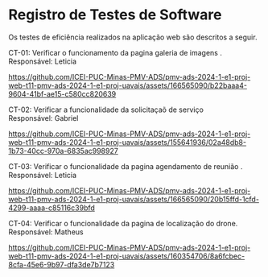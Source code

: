 # Registro de Testes de Software

Os testes de eficiência realizados na aplicação web são descritos a seguir.

CT-01: Verificar o funcionamento da pagina galeria de imagens .<br>
Responsável: Leticia

https://github.com/ICEI-PUC-Minas-PMV-ADS/pmv-ads-2024-1-e1-proj-web-t11-pmv-ads-2024-1-e1-proj-uavais/assets/166565090/b22baaa4-9604-41bf-ae15-c580cc820639

CT-02: Verificar a funcionalidade da solicitaçaõ de serviço<br>
Responsável: Gabriel

https://github.com/ICEI-PUC-Minas-PMV-ADS/pmv-ads-2024-1-e1-proj-web-t11-pmv-ads-2024-1-e1-proj-uavais/assets/155641936/02a48db8-1b73-40cc-970a-6835ac998927

CT-03: Verificar o funcionalidade da pagina agendamento de reunião  .<br>
Responsável: Leticia

https://github.com/ICEI-PUC-Minas-PMV-ADS/pmv-ads-2024-1-e1-proj-web-t11-pmv-ads-2024-1-e1-proj-uavais/assets/166565090/20b15ffd-1cfd-4299-aaaa-c85116c39bfd

CT-04: Verificar o funcionalidade da pagina de localização do drone.
Responsável: Matheus

https://github.com/ICEI-PUC-Minas-PMV-ADS/pmv-ads-2024-1-e1-proj-web-t11-pmv-ads-2024-1-e1-proj-uavais/assets/160354706/8a6fcbec-8cfa-45e6-9b97-dfa3de7b7123








